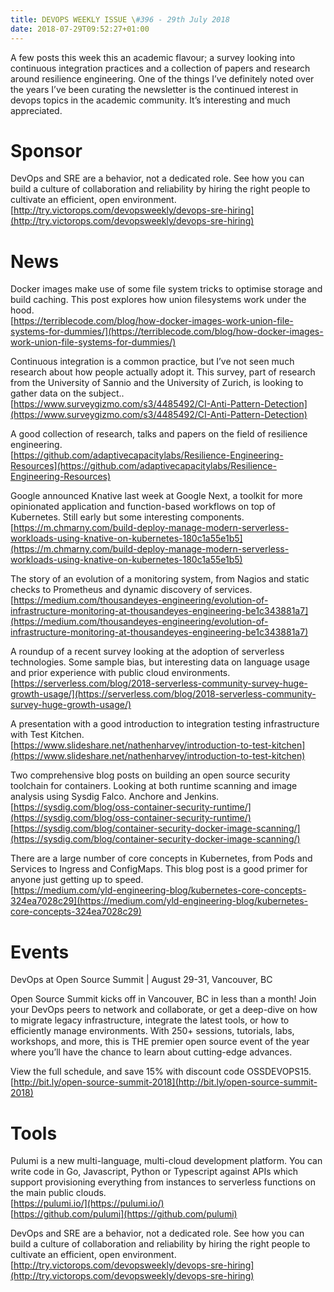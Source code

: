 ```yaml
---
title: DEVOPS WEEKLY ISSUE \#396 - 29th July 2018 
date: 2018-07-29T09:52:27+01:00
---
```


A few posts this week this an academic flavour; a survey looking into continuous integration practices and a collection of papers and research around resilience engineering. One of the things I’ve definitely noted over the years I’ve been curating the newsletter is the continued interest in devops topics in the academic community. It’s interesting and much appreciated.


Sponsor
======

DevOps and SRE are a behavior, not a dedicated role. See how you can build a culture of collaboration and reliability by hiring the right people to cultivate an efficient, open environment.
<br>[http://try.victorops.com/devopsweekly/devops-sre-hiring](http://try.victorops.com/devopsweekly/devops-sre-hiring)


News
====

Docker images make use of some file system tricks to optimise storage and build caching. This post explores how union filesystems work under the hood.
<br>[https://terriblecode.com/blog/how-docker-images-work-union-file-systems-for-dummies/](https://terriblecode.com/blog/how-docker-images-work-union-file-systems-for-dummies/)


Continuous integration is a common practice, but I’ve not seen much research about how people actually adopt it. This survey, part of research from the University of Sannio and the University of Zurich, is looking to gather data on the subject..
<br>[https://www.surveygizmo.com/s3/4485492/CI-Anti-Pattern-Detection](https://www.surveygizmo.com/s3/4485492/CI-Anti-Pattern-Detection)


A good collection of research, talks and papers on the field of resilience engineering.
<br>[https://github.com/adaptivecapacitylabs/Resilience-Engineering-Resources](https://github.com/adaptivecapacitylabs/Resilience-Engineering-Resources)


Google announced Knative last week at Google Next, a toolkit for more opinionated application and function-based workflows on top of Kubernetes. Still early but some interesting components.
<br>[https://m.chmarny.com/build-deploy-manage-modern-serverless-workloads-using-knative-on-kubernetes-180c1a55e1b5](https://m.chmarny.com/build-deploy-manage-modern-serverless-workloads-using-knative-on-kubernetes-180c1a55e1b5)


The story of an evolution of a monitoring system, from Nagios and static checks to Prometheus and dynamic discovery of services.
<br>[https://medium.com/thousandeyes-engineering/evolution-of-infrastructure-monitoring-at-thousandeyes-engineering-be1c343881a7](https://medium.com/thousandeyes-engineering/evolution-of-infrastructure-monitoring-at-thousandeyes-engineering-be1c343881a7)


A roundup of a recent survey looking at the adoption of serverless technologies. Some sample bias, but interesting data on language usage and prior experience with public cloud environments.
<br>[https://serverless.com/blog/2018-serverless-community-survey-huge-growth-usage/](https://serverless.com/blog/2018-serverless-community-survey-huge-growth-usage/)


A presentation with a good introduction to integration testing infrastructure with Test Kitchen.
<br>[https://www.slideshare.net/nathenharvey/introduction-to-test-kitchen](https://www.slideshare.net/nathenharvey/introduction-to-test-kitchen)


Two comprehensive blog posts on building an open source security toolchain for containers. Looking at both runtime scanning and image analysis using Sysdig Falco. Anchore and Jenkins.
<br>[https://sysdig.com/blog/oss-container-security-runtime/](https://sysdig.com/blog/oss-container-security-runtime/)
<br>[https://sysdig.com/blog/container-security-docker-image-scanning/](https://sysdig.com/blog/container-security-docker-image-scanning/)


There are a large number of core concepts in Kubernetes, from Pods and Services to Ingress and ConfigMaps. This blog post is a good primer for anyone just getting up to speed.
<br>[https://medium.com/yld-engineering-blog/kubernetes-core-concepts-324ea7028c29](https://medium.com/yld-engineering-blog/kubernetes-core-concepts-324ea7028c29)


Events
======

DevOps at Open Source Summit | August 29-31, Vancouver, BC

Open Source Summit kicks off in Vancouver, BC in less than a month! Join your DevOps peers to network and collaborate, or get a deep-dive on how to migrate legacy infrastructure, integrate the latest tools, or how to efficiently manage environments. With 250+ sessions, tutorials, labs, workshops, and more, this is THE premier open source event of the year where you’ll have the chance to learn about cutting-edge advances.

View the full schedule, and save 15% with discount code OSSDEVOPS15.
<br>[http://bit.ly/open-source-summit-2018](http://bit.ly/open-source-summit-2018)


Tools
====

Pulumi is a new multi-language, multi-cloud development platform. You can write code in Go, Javascript, Python or Typescript against APIs which support provisioning everything from instances to serverless functions on the main public clouds.
<br>[https://pulumi.io/](https://pulumi.io/)
<br>[https://github.com/pulumi](https://github.com/pulumi)


DevOps and SRE are a behavior, not a dedicated role. See how you can build a culture of collaboration and reliability by hiring the right people to cultivate an efficient, open environment.
<br>[http://try.victorops.com/devopsweekly/devops-sre-hiring](http://try.victorops.com/devopsweekly/devops-sre-hiring)



